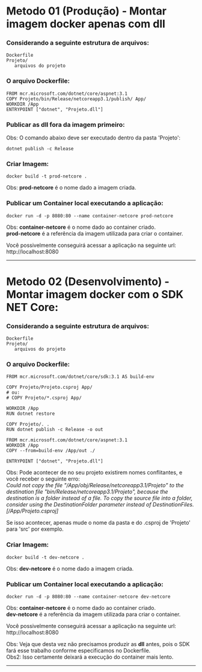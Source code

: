 # Metodo 01 (Produção) - Montar imagem docker apenas com dll

### Considerando a seguinte estrutura de arquivos:
```
Dockerfile
Projeto/
   arquivos do projeto
```


### O arquivo Dockerfile:
```
FROM mcr.microsoft.com/dotnet/core/aspnet:3.1
COPY Projeto/bin/Release/netcoreapp3.1/publish/ App/
WORKDIR /App
ENTRYPOINT ["dotnet", "Projeto.dll"]
```

### Publicar as dll fora da imagem primeiro:
Obs: O comando abaixo deve ser executado dentro da pasta 'Projeto':
```
dotnet publish -c Release
```

### Criar Imagem:
```
docker build -t prod-netcore .
```
Obs: **prod-netcore** é o nome dado a imagem criada.

### Publicar um Container local executando a aplicação:
```
docker run -d -p 8080:80 --name container-netcore prod-netcore
```
Obs: **container-netcore** é o nome dado ao container criado.  
     **prod-netcore** é a referência da imagem utilizada para criar o container.


Você possivelmente conseguirá acessar a aplicação na seguinte url:
http://localhost:8080


---

# Metodo 02 (Desenvolvimento) - Montar imagem docker com o SDK NET Core:

### Considerando a seguinte estrutura de arquivos:
```
Dockerfile
Projeto/
   arquivos do projeto
```

### O arquivo Dockerfile:
```
FROM mcr.microsoft.com/dotnet/core/sdk:3.1 AS build-env

COPY Projeto/Projeto.csproj App/
# ou:
# COPY Projeto/*.csproj App/

WORKDIR /App
RUN dotnet restore

COPY Projeto/. .
RUN dotnet publish -c Release -o out

FROM mcr.microsoft.com/dotnet/core/aspnet:3.1
WORKDIR /App
COPY --from=build-env /App/out ./

ENTRYPOINT ["dotnet", "Projeto.dll"]
```

Obs: Pode acontecer de no seu projeto existirem nomes conflitantes, e você receber o seguinte erro:  
_Could not copy the 
file "/App/obj/Release/netcoreapp3.1/Projeto" to the destination file "bin/Release/netcoreapp3.1/Projeto", because the destination is a folder instead of a file. To copy the source file into a folder, consider using the DestinationFolder parameter instead of DestinationFiles. [/App/Projeto.csproj]_

Se isso acontecer, apenas mude o nome da pasta e do .csproj de 'Projeto' para 'src' por exemplo.


### Criar Imagem:
```
docker build -t dev-netcore .
```
Obs: **dev-netcore** é o nome dado a imagem criada.

### Publicar um Container local executando a aplicação:
```
docker run -d -p 8080:80 --name container-netcore dev-netcore
```
Obs: **container-netcore** é o nome dado ao container criado.  
     **dev-netcore** é a referência da imagem utilizada para criar o container.


Você possivelmente conseguirá acessar a aplicação na seguinte url:
http://localhost:8080

Obs: Veja que desta vez não precisamos produzir as **dll** antes, pois o SDK fará esse trabalho conforme especificamos no Dockerfile.   
Obs2: Isso certamente deixará a execução do container mais lento.

---





